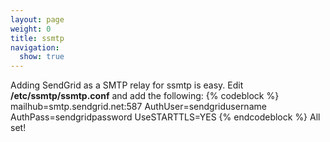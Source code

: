 ```yaml
---
layout: page
weight: 0
title: ssmtp
navigation:
  show: true
---
```


Adding SendGrid as a SMTP relay for ssmtp is easy. Edit **/etc/ssmtp/ssmtp.conf** and add the following:
{% codeblock %}
mailhub=smtp.sendgrid.net:587
AuthUser=sendgridusername
AuthPass=sendgridpassword
UseSTARTTLS=YES
{% endcodeblock %}
All set!
